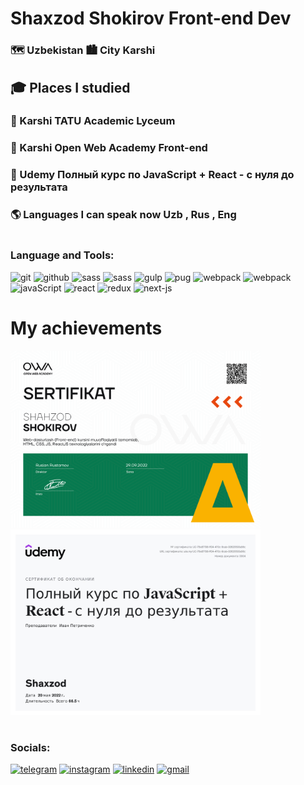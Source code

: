# Shaxzod Shokirov Front-end Dev

### 🗺️ Uzbekistan 🏙️ City Karshi

## 🎓 Places I studied

### 🌱 Karshi TATU Academic Lyceum

### 🌱 Karshi Open Web Academy Front-end

### 🌱 Udemy Полный курс по JavaScript + React - с нуля до результата

### 🌎 Languages I can speak now Uzb , Rus , Eng

#

### Language and Tools:

![git](https://img.shields.io/badge/git-000?style=for-the-badge&logo=git)
![github](https://img.shields.io/badge/github-000?style=for-the-badge&logo=github)
![sass](https://img.shields.io/badge/sass/scss-000?style=for-the-badge&logo=sass)
![sass](https://img.shields.io/badge/bootstrap-000?style=for-the-badge&logo=bootstrap)
![gulp](https://img.shields.io/badge/gulp-000?style=for-the-badge&logo=gulp)
![pug](https://img.shields.io/badge/pug-000?style=for-the-badge&logo=pug)
![webpack](https://img.shields.io/badge/babel-000?style=for-the-badge&logo=babel)
![webpack](https://img.shields.io/badge/webpack-000?style=for-the-badge&logo=webpack)
![javaScript](https://img.shields.io/badge/javaScript-000?style=for-the-badge&logo=javascript)
![react](https://img.shields.io/badge/react-000?style=for-the-badge&logo=react)
![redux](https://img.shields.io/badge/redux-000?style=for-the-badge&logo=redux)
![next-js](https://img.shields.io/badge/next.js-000?style=for-the-badge&logo=next.js)

# My achievements

[<img src="https://github.com/shokirovshaxzod/shokirovshaxzod/blob/main/assets/owa.png" alt="not photo" width="400">](https://owa.uz/)
[<img src="https://github.com/shokirovshaxzod/shokirovshaxzod/blob/main/assets/udemy.jpg" alt="not photo" width="400">](https://www.udemy.com/certificate/UC-78e87f38-ff04-470c-9cab-02620503a56c/?utm_source=sendgrid.com&utm_medium=email&utm_campaign=email)

##

#

### Socials:

[![telegram](https://img.shields.io/badge/telegram-000?style=for-the-badge&logo=telegram)](https://web.telegram.org/k/#@Shaxzod1019)
[![instagram](https://img.shields.io/badge/instagram-000?style=for-the-badge&logo=instagram)](https://www.instagram.com/shaxzod__shokirov/)
[![linkedin](https://img.shields.io/badge/linkedin-000?style=for-the-badge&logo=linkedin)](https://www.linkedin.com/in/shaxzod-shokirov-768828235/)
[![gmail](https://img.shields.io/badge/gmail-000?style=for-the-badge&logo=gmail)](https://mail.google.com/mail/u/0/?q=shokirovshaxzod333#search/in%3Achats+shokirovshaxzod32%40gmail.com?compose=new)

#
